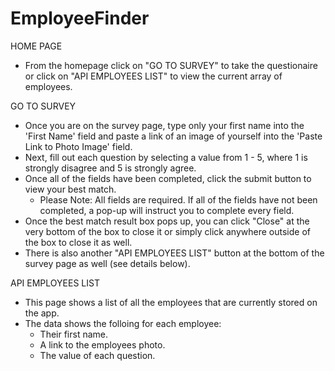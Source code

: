 # EmployeeFinder

HOME PAGE
* From the homepage click on "GO TO SURVEY" to take the questionaire or click on "API EMPLOYEES LIST" to view the current array of employees.

GO TO SURVEY
* Once you are on the survey page, type only your first name into the 'First Name' field and paste a link of an image of yourself into the 'Paste Link to Photo Image' field.
* Next, fill out each question by selecting a value from 1 - 5, where 1 is strongly disagree and 5 is strongly agree.
* Once all of the fields have been completed, click the submit button to view your best match.
  * Please Note: All fields are required. If all of the fields have not been completed, a pop-up will instruct you to complete every field.
 * Once the best match result box pops up, you can click "Close" at the very bottom of the box to close it or simply click anywhere outside of the box to close it as well.
 * There is also another "API EMPLOYEES LIST" button at the bottom of the survey page as well (see details below).
 
 API EMPLOYEES LIST
 * This page shows a list of all the employees that are currently stored on the app.
 * The data shows the folloing for each employee:
    * Their first name.
    * A link to the employees photo.
    * The value of each question.
